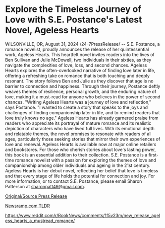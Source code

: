 # Explore the Timeless Journey of Love with S.E. Postance's Latest Novel, Ageless Hearts

WILSONVILLE, OR, August 31, 2024 /24-7PressRelease/ -- S.E. Postance, a romance novelist, proudly announces the release of her quintessential work, Ageless Hearts. This heartfelt novel invites readers into the lives of Ben Sullivan and Julie McDowell, two individuals in their sixties, as they navigate the complexities of love, loss, and second chances.  Ageless Hearts explores the often-overlooked narrative of finding love later in life, offering a refreshing take on romance that is both touching and deeply resonant. The story follows Ben and Julie as they discover that age is no barrier to connection and happiness. Through their journey, Postance deftly weaves themes of resilience, personal growth, and the enduring nature of love, making it a must-read for anyone who believes in the power of second chances.  "Writing Ageless Hearts was a journey of love and reflection," says Postance. "I wanted to create a story that speaks to the joys and challenges of finding companionship later in life, and to remind readers that love truly knows no age."  Ageless Hearts has already garnered praise from readers who appreciate its portrayal of mature romance and its realistic depiction of characters who have lived full lives. With its emotional depth and relatable themes, the novel promises to resonate with readers of all ages, particularly those seeking stories that mirror their own experiences of love and renewal.  Ageless Hearts is available now at major online retailers and bookstores. For those who cherish stories about love's lasting power, this book is an essential addition to their collection.  S.E. Postance is a first-time romance novelist with a passion for exploring the themes of love and companionship among older individuals and ageing in the 21st century. Ageless Hearts is her debut novel, reflecting her belief that love is timeless and that every stage of life holds the potential for connection and joy.  For more information, or to contact S.E. Postance, please email Sharon Patterson at sharonpatt49@gmail.com. 

[Original/Source Press Release](https://www.24-7pressrelease.com/press-release/513949/explore-the-timeless-journey-of-love-with-se-postances-latest-novel-ageless-hearts)
                    

[Newsramp.com TLDR](None) 

https://www.reddit.com/r/BookNews/comments/1f5v23m/new_release_ageless_hearts_a_mustread_romance/